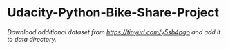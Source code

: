 # Udacity-Python-Bike-Share-Project
###### Download additional dataset from https://tinyurl.com/y5sb4pgo and add it to data directory.
